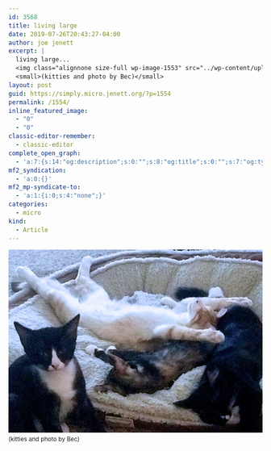 ```yaml
---
id: 3568
title: living large
date: 2019-07-26T20:43:27-04:00
author: joe jenett
excerpt: |
  living large...
  <img class="alignnone size-full wp-image-1553" src="../wp-content/uploads/2020/06/living-large.jpg" alt="" width="800" height="577" />
  <small>(kitties and photo by Bec)</small>
layout: post
guid: https://simply.micro.jenett.org/?p=1554
permalink: /1554/
inline_featured_image:
  - "0"
  - "0"
classic-editor-remember:
  - classic-editor
complete_open_graph:
  - 'a:7:{s:14:"og:description";s:0:"";s:8:"og:title";s:0:"";s:7:"og:type";s:0:"";s:12:"twitter:card";s:7:"summary";s:15:"twitter:creator";s:0:"";s:19:"twitter:description";s:0:"";s:8:"og:image";s:0:"";}'
mf2_syndication:
  - 'a:0:{}'
mf2_mp-syndicate-to:
  - 'a:1:{i:0;s:4:"none";}'
categories:
  - micro
kind:
  - Article
---
```

<img loading="lazy" src="../wp-content/uploads/2020/06/living-large.jpg" alt="" />  
<small>(kitties and photo by Bec)</small>
